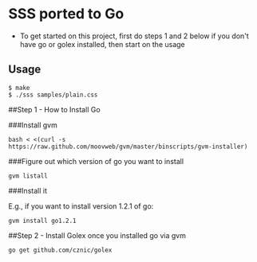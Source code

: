 # SSS ported to Go

* To get started on this project, first do steps 1 and 2 below if you don't have go or golex installed, then start on the usage

## Usage

    $ make
    $ ./sss samples/plain.css

##Step 1 - How to Install Go

###Install gvm

```
bash < <(curl -s https://raw.github.com/moovweb/gvm/master/binscripts/gvm-installer)
```

###Figure out which version of go you want to install

```
gvm listall
```

###Install it

E.g., if you want to install version 1.2.1 of go:

```
gvm install go1.2.1
```

##Step 2 - Install Golex once you installed go via gvm

```
go get github.com/cznic/golex
```
